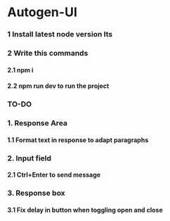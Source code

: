 # Autogen-UI

### 1 Install latest node version lts
### 2 Write this commands
#### 2.1 npm i
#### 2.2 npm run dev to run the project

### TO-DO

### 1. Response Area

#### 1.1 Format text in response to adapt paragraphs

### 2. Input field

#### 2.1 Ctrl+Enter to send message

### 3. Response box

#### 3.1 Fix delay in button when toggling open and close